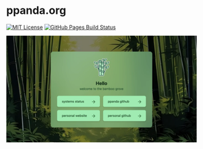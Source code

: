 # ppanda.org

[![MIT License](https://img.shields.io/badge/License-MIT-green.svg)](https://choosealicense.com/licenses/mit/)
[![GitHub Pages Build Status](https://github.com/perpetualpanda/homepage/actions/workflows/build-and-deploy.yml/badge.svg)](https://github.com/perpetualpanda/homepage/actions/workflows/build-and-deploy.yml)

![Screenshot](src/img/screenshot.webp)
